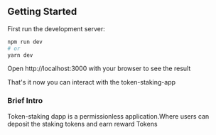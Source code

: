## Getting Started

First run the development server:

```bash
npm run dev
# or
yarn dev
```

Open http://localhost:3000 with your browser to see the result

That's it now you can interact with the token-staking-app

### Brief Intro 
Token-staking dapp is a permissionless application.Where users can deposit the staking tokens and earn reward Tokens
